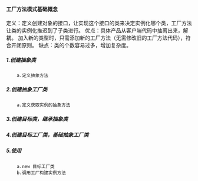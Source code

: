 #### 工厂方法模式基础概念
定义：定义创建对象的接口，让实现这个接口的类来决定实例化哪个类，工厂方法让类的实例化推迟到了子类进行。
优点：具体产品从客户端代码中抽离出来，解耦。
      加入新的类型时，只需添加新的工厂方法（无需修改旧的工厂方法代码），符合开闭原则。
缺点：类的个数容易过多，增加复杂度。

##### 1.创建抽象类
        a.定义抽象方法
##### 2.创建抽象工厂类
        a.定义获取实例的抽象方法
##### 3.创建目标类，继承抽象类
##### 4.创建目标工厂类，基础抽象工厂类
##### 5.使用
        a.new 目标工厂类
        b.调用工厂构建实例方法